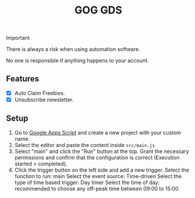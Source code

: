<h1 align="center">
    GOG GDS
</h1>

<p align="center">
    <img src="https://img.shields.io/github/license/WiLuX-Source/gog-gds?style=flat-square" alt="">
    <img src="https://img.shields.io/github/stars/WiLuX-Source/gog-gds?style=flat-square" alt="">
</p>

> [!IMPORTANT]
>
> There is always a risk when using automation software.
>
> No one is responsible if anything happens to your account.

## Features

- [x] Auto Claim Freebies.
- [x] Unsubscribe newsletter.

## Setup

1. Go to [Google Apps Script](https://script.google.com/home/start) and create a new project with your custom name.
2. Select the editor and paste the content inside `src/main.js`
3. Select "main" and click the "Run" button at the top.
   Grant the necessary permissions and confirm that the configuration is correct (Execution started > completed).
4. Click the trigger button on the left side and add a new trigger.
   Select the function to run: main
   Select the event source: Time-driven
   Select the type of time based trigger: Day timer
   Select the time of day: recommended to choose any off-peak time between 09:00 to 15:00.
